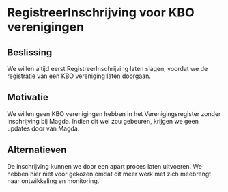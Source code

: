 # RegistreerInschrijving voor KBO verenigingen

## Beslissing

We willen altijd eerst RegistreerInschrijving laten slagen, voordat we de registratie van een KBO vereniging laten doorgaan.

## Motivatie

We willen geen KBO verenigingen hebben in het Verenigingsregister zonder inschrijving bij Magda.
Indien dit wel zou gebeuren, krijgen we geen updates door van Magda.

## Alternatieven
De inschrijving kunnen we door een apart proces laten uitvoeren. We hebben hier niet voor gekozen omdat dit meer werk met 
zich meebrengt naar ontwikkeling en monitoring.


